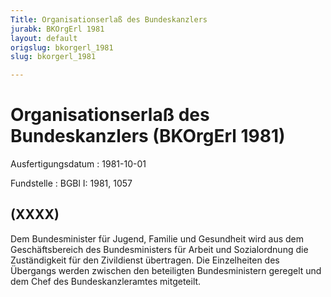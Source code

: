 ```yaml
---
Title: Organisationserlaß des Bundeskanzlers
jurabk: BKOrgErl 1981
layout: default
origslug: bkorgerl_1981
slug: bkorgerl_1981

---
```


# Organisationserlaß des Bundeskanzlers (BKOrgErl 1981)

Ausfertigungsdatum
:   1981-10-01

Fundstelle
:   BGBl I: 1981, 1057



## (XXXX)

Dem Bundesminister für Jugend, Familie und Gesundheit wird aus dem
Geschäftsbereich des Bundesministers für Arbeit und Sozialordnung die
Zuständigkeit für den Zivildienst übertragen. Die Einzelheiten des
Übergangs werden zwischen den beteiligten Bundesministern geregelt und
dem Chef des Bundeskanzleramtes mitgeteilt.

